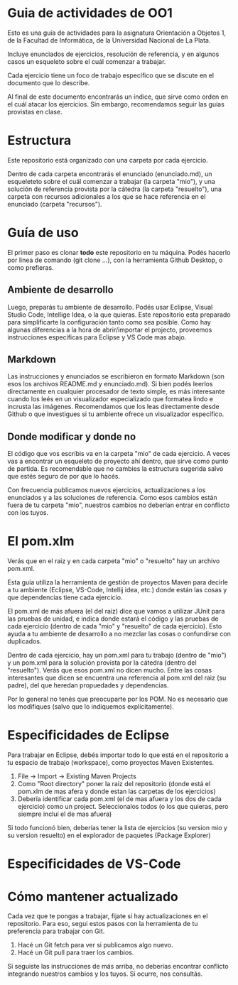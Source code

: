 # Guia de actividades de OO1

Esto es una guía de actividades para la asignatura Orientación a Objetos 1, de la Facultad de Informática, de la Universidad Nacional de La Plata.

Incluye enunciados de ejercicios, resolución de referencia, y en algunos casos un esqueleto sobre el cuál comenzar a trabajar.

Cada ejercicio tiene un foco de trabajo específico que se discute en el documento que lo describe. 

Al final de este documento encontrarás un índice, que sirve como orden en el cuál atacar los ejercicios. Sin embargo, recomendamos seguir las guías provistas en clase. 

# Estructura 

Este repositorio está organizado con una carpeta por cada ejercicio. 

Dentro de cada carpeta encontrarás el enunciado (enunciado.md), un esqueleteto sobre el cuál comenzar a trabajar (la carpeta "mio"), y una solución de referencia provista por la cátedra (la carpeta "resuelto"), una carpeta con recursos adicionales a los que se hace referencia en el enunciado (carpeta "recursos"). 

# Guía de uso

El primer paso es clonar **todo** este repositorio en tu máquina. Podés hacerlo por linea de comando (git clone ...), con la herramienta Github Desktop, o como prefieras.

## Ambiente de desarrollo

Luego, preparás tu ambiente de desarrollo. Podés usar Eclipse, Visual Studio Code, Intellige Idea, o la que quieras. Este repositorio esta preparado para simplificarte la configuración tanto como sea posible.  Como hay algunas diferencias a la hora de abrir/importar el projecto, proveemos instrucciones específicas para Eclipse y VS Code mas abajo.

## Markdown

Las instrucciones y enunciados se escribieron en formato Markdown (son esos los archivos README.md y enunciado.md). Si bien podés leerlos directamente en cualquier procesador de texto simple, es más interesante cuando los leés en un visualizador especializado que formatea lindo e incrusta las imágenes. Recomendamos que los leas directamente desde Github o que investigues si tu ambiente ofrece un visualizador específico. 

## Donde modificar y donde no

El código que vos escríbis va en la carpeta "mio" de cada ejercicio. A veces vas a encontrar un esqueleto de proyecto ahí dentro, que sirve como punto de partida. Es recomendable que no cambies la estructura sugerida salvo que estés seguro de por que lo hacés. 

Con frecuencia publicamos nuevos ejercicios, actualizaciones a los enunciados y a las soluciones de referencia. Como esos cambios están fuera de tu carpeta "mio", nuestros cambios no deberían entrar en conflicto con los tuyos. 

# El pom.xlm

Verás que en el raiz y en cada carpeta "mio" o "resuelto" hay un archivo pom.xml. 

Esta guía utiliza la herramienta de gestión de proyectos Maven para decirle a tu ambiente (Eclipse, VS-Code, Intellij idea, etc.) donde están las cosas y que dependencias tiene cada ejercicio.

El pom.xml de más afuera (el del raíz) dice que vamos a utilizar JUnit para las pruebas de unidad, e indica donde estará el código y las pruebas de cada ejercicio (dentro de cada "mio" y "resuelto" de cada ejercicio). Esto ayuda a tu ambiente de desarrollo a no mezclar las cosas o confundirse con duplicados. 

Dentro de cada ejercicio, hay un pom.xml para tu trabajo (dentro de "mio") y un pom.xml para la solución provista por la cátedra (dentro del "resuelto"). Verás que esos pom.xml no dicen mucho. Entre las cosas interesantes que dicen se encuentra una referencia al pom.xml del raiz (su padre), del que heredan propuedades y dependencias.  

Por lo general no tenés que preocuparte por los POM. No es necesario que los modifiques (salvo que lo indiquemos explícitamente).

# Especificidades de Eclipse 

Para trabajar en Eclipse, debés importar todo lo que está en el repositorio a tu espacio de trabajo (workspace), como proyectos Maven Existentes. 

1. File -> Import -> Existing Maven Projects 
2. Como "Root directory" poner la raiz del repositorio (donde está el pom.xlm de mas afera y donde estan las carpetas de los ejercicios)
3. Debería identificar cada pom.xml (el de mas afuera y los dos de cada ejercicio) como un project. Seleccionalos todos (o los que quieras, pero siempre incluí el de mas afuera)

Si todo funcionó bien, deberías tener la lista de ejercicios (su version mio y su version resuelto) en el explorador de paquetes (Package Explorer)

# Especificidades de VS-Code

# Cómo mantener actualizado

Cada vez que te pongas a trabajar, fijate si hay actualizaciones en el repositorio. Para eso, segui estos pasos con la herramienta de tu preferencia para trabajar con Git.

1. Hacé un Git fetch para ver si publicamos algo nuevo.
2. Hacé un Git pull para traer los cambios. 

Si seguiste las instrucciones de más arriba, no deberías encontrar conflicto integrando nuestros cambios y los tuyos. Si ocurre, nos consultás.


